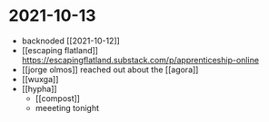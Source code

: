 # 2021-10-13

- backnoded [[2021-10-12]]
- [[escaping flatland]] https://escapingflatland.substack.com/p/apprenticeship-online
- [[jorge olmos]] reached out about the [[agora]]
- [[wuxga]]
- [[hypha]]
  - [[compost]]
  - meeeting tonight
